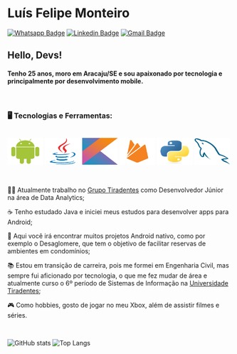 # Luís Felipe Monteiro

[![Whatsapp Badge](https://img.shields.io/badge/WhatsApp-25D366?style=for-the-badge&logo=whatsapp&logoColor=white)](https://api.whatsapp.com/send?phone=5579998645757&text=Hello)
[![Linkedin Badge](https://img.shields.io/badge/LinkedIn-0077B5?style=for-the-badge&logo=linkedin&logoColor=white)](https://www.linkedin.com/in/lu%C3%ADs-felipe-monteiro/)
[![Gmail Badge](https://img.shields.io/badge/Gmail-D14836?style=for-the-badge&logo=gmail&logoColor=white)](mailto:felipemonteirose@gmail.com)

## Hello, Devs!

#### Tenho 25 anos, moro em Aracaju/SE e sou apaixonado por tecnologia e principalmente por desenvolvimento mobile.

</br>

### 🖥️ Tecnologias e Ferramentas: 

</br>

<div style="display: inline_block">
  <img align="center" alt="Android" height="60" width="80" src="https://github.com/devicons/devicon/blob/master/icons/android/android-plain.svg">
  <img align="center" alt="Java" height="60" width="80" src="https://github.com/devicons/devicon/blob/master/icons/java/java-original.svg">
  <img align="center" alt="Kotlin" height="60" width="80" src="https://github.com/devicons/devicon/blob/master/icons/kotlin/kotlin-original.svg">
  <img align="center" alt="Firebase" height="60" width="80" src="https://github.com/devicons/devicon/blob/master/icons/firebase/firebase-plain.svg">
  <img align="center" alt="Python" height="60" width="80" src="https://raw.githubusercontent.com/devicons/devicon/master/icons/python/python-original.svg">
  <img align="center" alt="Bootstrap" height="60" width="80" src="https://github.com/devicons/devicon/blob/master/icons/mysql/mysql-original.svg">
</div>

</br>
</br>

<div display="inline-block">
 <p align="left">👨‍💻 Atualmente trabalho no <a href="https://www.grupotiradentes.com/">Grupo Tiradentes</a> como Desenvolvedor Júnior na área de Data Analytics;</p>
 <p align="left">☕ Tenho estudado Java e iniciei meus estudos para desenvolver apps para Android;</p>
 <p align="left">🤖 Aqui você irá encontrar muitos projetos Android nativo, como por exemplo o Desaglomere, que tem o objetivo de facilitar reservas de ambientes em condomínios;</p>
 <p align="left">📚 Estou em transição de carreira, pois me formei em Engenharia Civil, mas sempre fui aficionado por tecnologia, o que me fez mudar de área e atualmente curso o 6º período de Sistemas de Informação na <a href="https://www.unit.br/">Universidade Tiradentes</a>;</p>
 <p align="left">🎮 Como hobbies, gosto de jogar no meu Xbox, além de assistir filmes e séries.</p>
</div>

</br>

![GitHub stats](https://github-readme-stats.vercel.app/api?username=montfel&show_icons=true&theme=tokyonight)
![Top Langs](https://github-readme-stats.vercel.app/api/top-langs/?username=montfel&layout=compact&theme=tokyonight)


